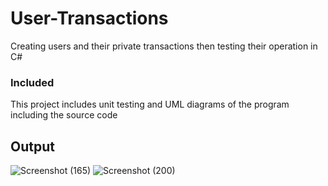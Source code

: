 # User-Transactions
Creating users and their private transactions then testing their operation in C#

### Included
This project includes unit testing and UML diagrams of the program including the source code

## Output
![Screenshot (165)](https://user-images.githubusercontent.com/80438950/201940448-b967bed1-a7ac-42d8-a77b-dbb522f100f9.png)
![Screenshot (200)](https://user-images.githubusercontent.com/80438950/201940454-80ae1113-0105-4620-8918-d6a25a9f554c.png)
